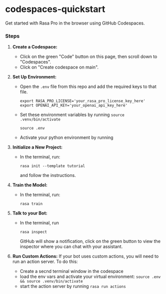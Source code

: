 # codespaces-quickstart
Get started with Rasa Pro in the browser using GitHub Codespaces.

### Steps

1. **Create a Codespace:**
   - Click on the green "Code" button on this page, then scroll down to "Codespaces".
   - Click on "Create codespace on main".

2. **Set Up Environment:**
   - Open the `.env` file from this repo and add the required keys to that file.
     ```
     export RASA_PRO_LICENSE='your_rasa_pro_license_key_here'
     export OPENAI_API_KEY='your_openai_api_key_here'
     ```
   - Set these environment variables by running `source .venv/bin/activate` 
     ```
     source .env
     ```
   - Activate your python environment by running 

3. **Initialize a New Project:**
   - In the terminal, run:
     ```
     rasa init --template tutorial
     ```
     and follow the instructions.

4. **Train the Model:**
   - In the terminal, run:
     ```
     rasa train
     ```

5. **Talk to your Bot:**
   - In the terminal, run
     ```
     rasa inspect
     ```
     GitHub will show a notification, click on the green button to view the inspector where you can chat with your assistant.

6. **Run Custom Actions:**
   If your bot uses custom actions, you will need to run an action server. To do this:
   - Create a secnd terminal window in the codespace
   - load the env vars and activate your virtual environment: `source .env && source .venv/bin/activate`
   - start the action server by running `rasa run actions`
